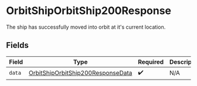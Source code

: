 # OrbitShipOrbitShip200Response

The ship has successfully moved into orbit at it's current location.


## Fields

| Field                                                                                             | Type                                                                                              | Required                                                                                          | Description                                                                                       |
| ------------------------------------------------------------------------------------------------- | ------------------------------------------------------------------------------------------------- | ------------------------------------------------------------------------------------------------- | ------------------------------------------------------------------------------------------------- |
| `data`                                                                                            | [OrbitShipOrbitShip200ResponseData](../../models/operations/OrbitShipOrbitShip200ResponseData.md) | :heavy_check_mark:                                                                                | N/A                                                                                               |